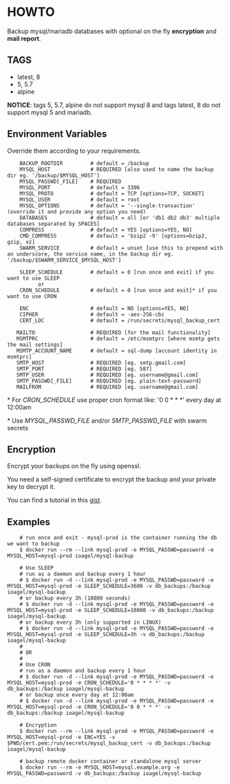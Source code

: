 # HOWTO

Backup mysql/mariadb databases with optional on the fly **encryption** and **mail report**.

## TAGS

- latest, 8
- 5, 5.7
- alpine

**NOTICE**: tags 5, 5.7, alpine do not support mysql 8 and tags latest, 8 do not support mysql 5 and mariadb.

## Environment Variables

Override them according to your requirements.

```
    BACKUP_ROOTDIR         # default = /backup
    MYSQL_HOST             # REQUIRED [also used to name the backup dir eg. '/backup/$MYSQL_HOST']
    MYSQL_PASSWD[_FILE]    # REQUIRED
    MYSQL_PORT             # default = 3306
    MYSQL_PROTO            # default = TCP [options=TCP, SOCKET]
    MYSQL_USER             # default = root
    MYSQL_OPTIONS          # default = '--single-transaction' (override it and provide any option you need)
    DATABASES              # default = all [or 'db1 db2 db3' multiple databases separated by SPACES]
    COMPRESS               # default = YES [options=YES, NO]
    CMD_COMPRESS           # default = 'bzip2 -9' [options=bzip2, gzip, xz]
    SWARM_SERVICE          # default = unset [use this to prepend with an underscore, the service name, in the backup dir eg. '/backup/$SWARM_SERVICE_$MYSQL_HOST']

    SLEEP_SCHEDULE         # default = 0 [run once and exit] if you want to use SLEEP
          or
    CRON_SCHEDULE          # default = 0 [run once and exit]* if you want to use CRON

    ENC                    # default = NO [options=YES, NO]
    CIPHER                 # default = -aes-256-cbc
    CERT_LOC               # default = /run/secrets/mysql_backup_cert

   MAILTO                  # REQUIRED [for the mail functionality]
   MSMTPRC                 # default = /etc/msmtprc [where msmtp gets the mail settings]
   MSMTP_ACCOUNT_NAME      # default = sql-dump [account identity in msmtprc]
   SMTP_HOST               # REQUIRED [eg. smtp.gmail.com]
   SMTP_PORT               # REQUIRED [eg. 587]
   SMTP_USER               # REQUIRED [eg. username@gmail.com]
   SMTP_PASSWD[_FILE]      # REQUIRED [eg. plain-text-password]
   MAILFROM                # REQUIRED [eg. username@gmail.com]
```

\* For *CRON_SCHEDULE* use proper cron format like: '0 0 * * *' every day at 12:00am

\* Use *MYSQL_PASSWD_FILE* and/or *SMTP_PASSWD_FILE* with swarm secrets


## Encryption

Encrypt your backups on the fly using openssl.

You need a self-signed certificate to encrypt the backup and your private key to decrypt it.

You can find a tutorial in this [gist](https://gist.github.com/ioagel/2432fabb8b128f0ea16cb0408310d050).

## Examples

```
    # run once and exit - mysql-prod is the container running the db we want to backup
    $ docker run --rm --link mysql-prod -e MYSQL_PASSWD=password -e MYSQL_HOST=mysql-prod ioagel/mysql-backup

    # Use SLEEP
    # run as a daemon and backup every 1 hour
    # $ docker run -d --link mysql-prod -e MYSQL_PASSWD=password -e MYSQL_HOST=mysql-prod -e SLEEP_SCHEDULE=3600 -v db_backups:/backup ioagel/mysql-backup
    # or backup every 3h (10800 seconds)
    # $ docker run -d --link mysql-prod -e MYSQL_PASSWD=password -e MYSQL_HOST=mysql-prod -e SLEEP_SCHEDULE=10800 -v db_backups:/backup ioagel/mysql-backup
    # or backup every 3h (only supported in LINUX)
    # $ docker run -d --link mysql-prod -e MYSQL_PASSWD=password -e MYSQL_HOST=mysql-prod -e SLEEP_SCHEDULE=3h -v db_backups:/backup ioagel/mysql-backup
    #
    # OR
    #
    # Use CRON
    # run as a daemon and backup every 1 hour
    # $ docker run -d --link mysql-prod -e MYSQL_PASSWD=password -e MYSQL_HOST=mysql-prod -e CRON_SCHEDULE='0 * * * *' -v db_backups:/backup ioagel/mysql-backup
    # or backup once every day at 12:00am
    # $ docker run -d --link mysql-prod -e MYSQL_PASSWD=password -e MYSQL_HOST=mysql-prod -e CRON_SCHEDULE='0 0 * * *' -v db_backups:/backup ioagel/mysql-backup

    # Encryption
    $ docker run --rm --link mysql-prod -e MYSQL_PASSWD=password -e MYSQL_HOST=mysql-prod -e ENC=YES -v $PWD/cert.pem:/run/secrets/mysql_backup_cert -v db_backups:/backup ioagel/mysql-backup

    # backup remote docker container or standalone mysql server
    $ docker run --rm -e MYSQL_HOST=mysql.example.org -e MYSQL_PASSWD=password -v db_backups:/backup ioagel/mysql-backup
```
